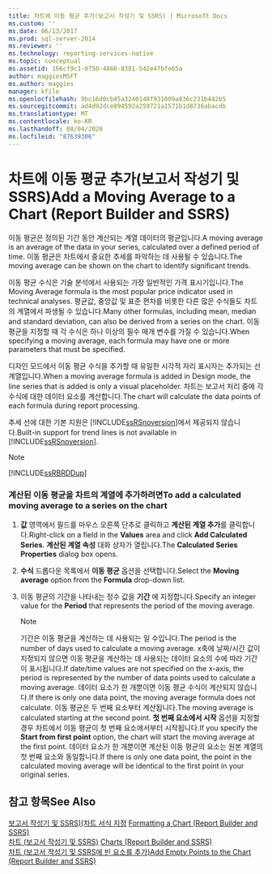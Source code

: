 ```yaml
---
title: 차트에 이동 평균 추가(보고서 작성기 및 SSRS) | Microsoft Docs
ms.custom: ''
ms.date: 06/13/2017
ms.prod: sql-server-2014
ms.reviewer: ''
ms.technology: reporting-services-native
ms.topic: conceptual
ms.assetid: 166cf9c1-0750-4866-8381-542e4fbfe65a
author: maggiesMSFT
ms.author: maggies
manager: kfile
ms.openlocfilehash: 9bc16d0cb45a3240148f931009a836c231b442b5
ms.sourcegitcommit: ad4d92dce894592a259721a1571b1d8736abacdb
ms.translationtype: MT
ms.contentlocale: ko-KR
ms.lasthandoff: 08/04/2020
ms.locfileid: "87639306"
---
```

# <a name="add-a-moving-average-to-a-chart-report-builder-and-ssrs"></a><span data-ttu-id="1a3c5-102">차트에 이동 평균 추가(보고서 작성기 및 SSRS)</span><span class="sxs-lookup"><span data-stu-id="1a3c5-102">Add a Moving Average to a Chart (Report Builder and SSRS)</span></span>
  <span data-ttu-id="1a3c5-103">이동 평균은 정의된 기간 동안 계산되는 계열 데이터의 평균입니다.</span><span class="sxs-lookup"><span data-stu-id="1a3c5-103">A moving average is an average of the data in your series, calculated over a defined period of time.</span></span> <span data-ttu-id="1a3c5-104">이동 평균은 차트에서 중요한 추세를 파악하는 데 사용될 수 있습니다.</span><span class="sxs-lookup"><span data-stu-id="1a3c5-104">The moving average can be shown on the chart to identify significant trends.</span></span>  
  
 <span data-ttu-id="1a3c5-105">이동 평균 수식은 기술 분석에서 사용되는 가장 일반적인 가격 표시기입니다.</span><span class="sxs-lookup"><span data-stu-id="1a3c5-105">The Moving Average formula is the most popular price indicator used in technical analyses.</span></span> <span data-ttu-id="1a3c5-106">평균값, 중앙값 및 표준 편차를 비롯한 다른 많은 수식들도 차트의 계열에서 파생될 수 있습니다.</span><span class="sxs-lookup"><span data-stu-id="1a3c5-106">Many other formulas, including mean, median and standard deviation, can also be derived from a series on the chart.</span></span> <span data-ttu-id="1a3c5-107">이동 평균을 지정할 때 각 수식은 하나 이상의 필수 매개 변수를 가질 수 있습니다.</span><span class="sxs-lookup"><span data-stu-id="1a3c5-107">When specifying a moving average, each formula may have one or more parameters that must be specified.</span></span>  
  
 <span data-ttu-id="1a3c5-108">디자인 모드에서 이동 평균 수식을 추가할 때 유일한 시각적 자리 표시자는 추가되는 선 계열입니다.</span><span class="sxs-lookup"><span data-stu-id="1a3c5-108">When a moving average formula is added in Design mode, the line series that is added is only a visual placeholder.</span></span> <span data-ttu-id="1a3c5-109">차트는 보고서 처리 중에 각 수식에 대한 데이터 요소를 계산합니다.</span><span class="sxs-lookup"><span data-stu-id="1a3c5-109">The chart will calculate the data points of each formula during report processing.</span></span>  
  
 <span data-ttu-id="1a3c5-110">추세 선에 대한 기본 지원은 [!INCLUDE[ssRSnoversion](../../includes/ssrsnoversion-md.md)]에서 제공되지 않습니다.</span><span class="sxs-lookup"><span data-stu-id="1a3c5-110">Built-in support for trend lines is not available in [!INCLUDE[ssRSnoversion](../../includes/ssrsnoversion-md.md)].</span></span>  
  
> [!NOTE]  
>  [!INCLUDE[ssRBRDDup](../../includes/ssrbrddup-md.md)]  
  
### <a name="to-add-a-calculated-moving-average-to-a-series-on-the-chart"></a><span data-ttu-id="1a3c5-111">계산된 이동 평균을 차트의 계열에 추가하려면</span><span class="sxs-lookup"><span data-stu-id="1a3c5-111">To add a calculated moving average to a series on the chart</span></span>  
  
1.  <span data-ttu-id="1a3c5-112">**값** 영역에서 필드를 마우스 오른쪽 단추로 클릭하고 **계산된 계열 추가**를 클릭합니다.</span><span class="sxs-lookup"><span data-stu-id="1a3c5-112">Right-click on a field in the **Values** area and click **Add Calculated Series**.</span></span> <span data-ttu-id="1a3c5-113">**계산된 계열 속성** 대화 상자가 열립니다.</span><span class="sxs-lookup"><span data-stu-id="1a3c5-113">The **Calculated Series Properties** dialog box opens.</span></span>  
  
2.  <span data-ttu-id="1a3c5-114">**수식** 드롭다운 목록에서 **이동 평균** 옵션을 선택합니다.</span><span class="sxs-lookup"><span data-stu-id="1a3c5-114">Select the **Moving average** option from the **Formula** drop-down list.</span></span>  
  
3.  <span data-ttu-id="1a3c5-115">이동 평균의 기간을 나타내는 정수 값을 **기간** 에 지정합니다.</span><span class="sxs-lookup"><span data-stu-id="1a3c5-115">Specify an integer value for the **Period** that represents the period of the moving average.</span></span>  
  
    > [!NOTE]  
    >  <span data-ttu-id="1a3c5-116">기간은 이동 평균을 계산하는 데 사용되는 일 수입니다.</span><span class="sxs-lookup"><span data-stu-id="1a3c5-116">The period is the number of days used to calculate a moving average.</span></span> <span data-ttu-id="1a3c5-117">x축에 날짜/시간 값이 지정되지 않으면 이동 평균을 계산하는 데 사용되는 데이터 요소의 수에 따라 기간이 표시됩니다.</span><span class="sxs-lookup"><span data-stu-id="1a3c5-117">If date/time values are not specified on the x-axis, the period is represented by the number of data points used to calculate a moving average.</span></span> <span data-ttu-id="1a3c5-118">데이터 요소가 한 개뿐이면 이동 평균 수식이 계산되지 않습니다.</span><span class="sxs-lookup"><span data-stu-id="1a3c5-118">If there is only one data point, the moving average formula does not calculate.</span></span> <span data-ttu-id="1a3c5-119">이동 평균은 두 번째 요소부터 계산됩니다.</span><span class="sxs-lookup"><span data-stu-id="1a3c5-119">The moving average is calculated starting at the second point.</span></span> <span data-ttu-id="1a3c5-120">**첫 번째 요소에서 시작** 옵션을 지정할 경우 차트에서 이동 평균이 첫 번째 요소에서부터 시작됩니다.</span><span class="sxs-lookup"><span data-stu-id="1a3c5-120">If you specify the **Start from first point** option, the chart will start the moving average at the first point.</span></span> <span data-ttu-id="1a3c5-121">데이터 요소가 한 개뿐이면 계산된 이동 평균의 요소는 원본 계열의 첫 번째 요소와 동일합니다.</span><span class="sxs-lookup"><span data-stu-id="1a3c5-121">If there is only one data point, the point in the calculated moving average will be identical to the first point in your original series.</span></span>  
  
## <a name="see-also"></a><span data-ttu-id="1a3c5-122">참고 항목</span><span class="sxs-lookup"><span data-stu-id="1a3c5-122">See Also</span></span>  
 <span data-ttu-id="1a3c5-123">[보고서 작성기 및 SSRS&#41;&#40;차트 서식 지정](formatting-a-chart-report-builder-and-ssrs.md) </span><span class="sxs-lookup"><span data-stu-id="1a3c5-123">[Formatting a Chart &#40;Report Builder and SSRS&#41;](formatting-a-chart-report-builder-and-ssrs.md) </span></span>  
 <span data-ttu-id="1a3c5-124">[차트 &#40;보고서 작성기 및 SSRS&#41;](charts-report-builder-and-ssrs.md) </span><span class="sxs-lookup"><span data-stu-id="1a3c5-124">[Charts &#40;Report Builder and SSRS&#41;](charts-report-builder-and-ssrs.md) </span></span>  
 [<span data-ttu-id="1a3c5-125">차트 &#40;보고서 작성기 및 SSRS에 빈 요소를 추가&#41;</span><span class="sxs-lookup"><span data-stu-id="1a3c5-125">Add Empty Points to the Chart &#40;Report Builder and SSRS&#41;</span></span>](add-empty-points-to-a-chart-report-builder-and-ssrs.md)  
  
  
